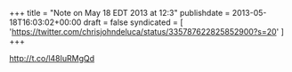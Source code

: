 +++
title = "Note on May 18 EDT 2013 at 12:3"
publishdate = 2013-05-18T16:03:02+00:00
draft = false
syndicated = [ 'https://twitter.com/chrisjohndeluca/status/335787622825852900?s=20' ]
+++

http://t.co/l48IuRMgQd
